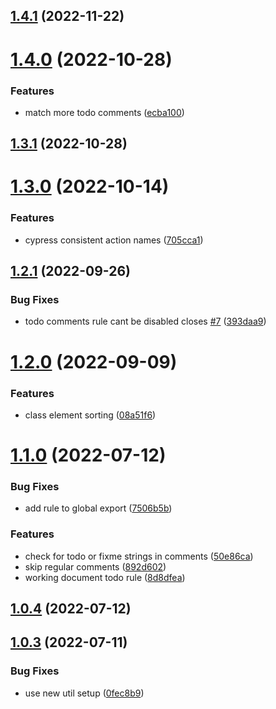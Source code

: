 ## [1.4.1](https://github.com/RimacTechnology/eslint-plugin/compare/v1.4.0...v1.4.1) (2022-11-22)

# [1.4.0](https://github.com/RimacTechnology/eslint-plugin/compare/v1.3.1...v1.4.0) (2022-10-28)

### Features

-   match more todo comments
    ([ecba100](https://github.com/RimacTechnology/eslint-plugin/commit/ecba100c558889eafe1d7b4cd590ea82f4703046))

## [1.3.1](https://github.com/RimacTechnology/eslint-plugin/compare/v1.3.0...v1.3.1) (2022-10-28)

# [1.3.0](https://github.com/RimacTechnology/eslint-plugin/compare/v1.2.1...v1.3.0) (2022-10-14)

### Features

-   cypress consistent action names
    ([705cca1](https://github.com/RimacTechnology/eslint-plugin/commit/705cca14592d0b70630baf12bea07a2dcb62d98e))

## [1.2.1](https://github.com/RimacTechnology/eslint-plugin/compare/v1.2.0...v1.2.1) (2022-09-26)

### Bug Fixes

-   todo comments rule cant be disabled closes [#7](https://github.com/RimacTechnology/eslint-plugin/issues/7)
    ([393daa9](https://github.com/RimacTechnology/eslint-plugin/commit/393daa9d4ac3974861b68cec54442274a4f8ada3))

# [1.2.0](https://github.com/RimacTechnology/eslint-plugin/compare/v1.1.0...v1.2.0) (2022-09-09)

### Features

-   class element sorting
    ([08a51f6](https://github.com/RimacTechnology/eslint-plugin/commit/08a51f6445dd92bf2d4759923d1c7eaa3e3a129d))

# [1.1.0](https://github.com/RimacTechnology/eslint-plugin/compare/v1.0.4...v1.1.0) (2022-07-12)

### Bug Fixes

-   add rule to global export
    ([7506b5b](https://github.com/RimacTechnology/eslint-plugin/commit/7506b5ba5e97e1f6ebb6d5e5a02f00442e86df32))

### Features

-   check for todo or fixme strings in comments
    ([50e86ca](https://github.com/RimacTechnology/eslint-plugin/commit/50e86cad605713859f1ae07ccca883cb49ea69f6))
-   skip regular comments
    ([892d602](https://github.com/RimacTechnology/eslint-plugin/commit/892d602caeabf97905a5ee66f882ec0d01e506e3))
-   working document todo rule
    ([8d8dfea](https://github.com/RimacTechnology/eslint-plugin/commit/8d8dfead048eabe7a58adb89c06c60cf35b40e33))

## [1.0.4](https://github.com/RimacTechnology/eslint-plugin/compare/v1.0.3...v1.0.4) (2022-07-12)

## [1.0.3](https://github.com/RimacTechnology/eslint-plugin/compare/v1.0.2...v1.0.3) (2022-07-11)

### Bug Fixes

-   use new util setup
    ([0fec8b9](https://github.com/RimacTechnology/eslint-plugin/commit/0fec8b951b0f769032698e43c2760ea3b15397fc))
